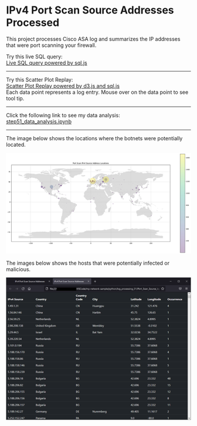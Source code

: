 # IPv4 Port Scan Source Addresses Processed  
  
This project processes Cisco ASA log and summarizes the IP addresses that were port scanning your firewall.  
  
Try this live SQL query:  
<a href="https://aydevmo.github.io/my-network-sample/python/log_processing_01/step31_js_01_realtime_sql_query.html" target="_blank">
Live SQL query powered by sql.js</a>  
  
---
  
Try this Scatter Plot Replay:  
<a href="https://aydevmo.github.io/my-network-sample/python/log_processing_01/step33_d3_charts/step33_d3_01_scatter_replay.html" target="_blank">
Scatter Plot Replay powered by d3.js and sql.js</a>  
Each data point represents a log entry. Mouse over on the data point to see tool tip.   
  
---
  
Click the following link to see my data analysis:  
[step51_data_analysis.ipynb](https://github.com/aydevmo/my-network-sample/blob/main/python/log_processing_01/step51_data_analysis.ipynb)  
  
---
The image below shows the locations where the botnets were potentially located.  
  
![image](https://github.com/aydevmo/my-network-sample/raw/main/python/log_processing_01/images/step51_world_map_small.png)  
  
The images below shows the hosts that were potentially infected or malicious.  
  
![image](https://github.com/aydevmo/my-network-sample/raw/main/python/log_processing_01/images/step03_get_summary.png)

